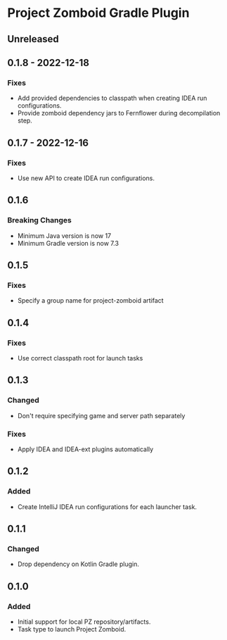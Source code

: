 # Project Zomboid Gradle Plugin

## Unreleased

## 0.1.8 - 2022-12-18

### Fixes
- Add provided dependencies to classpath when creating IDEA run configurations.
- Provide zomboid dependency jars to Fernflower during decompilation step.

## 0.1.7 - 2022-12-16

### Fixes
- Use new API to create IDEA run configurations.

## 0.1.6

### Breaking Changes
- Minimum Java version is now 17
- Minimum Gradle version is now 7.3

## 0.1.5

### Fixes
- Specify a group name for project-zomboid artifact

## 0.1.4

### Fixes
- Use correct classpath root for launch tasks

## 0.1.3

### Changed
- Don't require specifying game and server path separately

### Fixes
- Apply IDEA and IDEA-ext plugins automatically

## 0.1.2

### Added
- Create IntelliJ IDEA run configurations for each launcher task.

## 0.1.1

### Changed
- Drop dependency on Kotlin Gradle plugin.

## 0.1.0

### Added
- Initial support for local PZ repository/artifacts.
- Task type to launch Project Zomboid.
